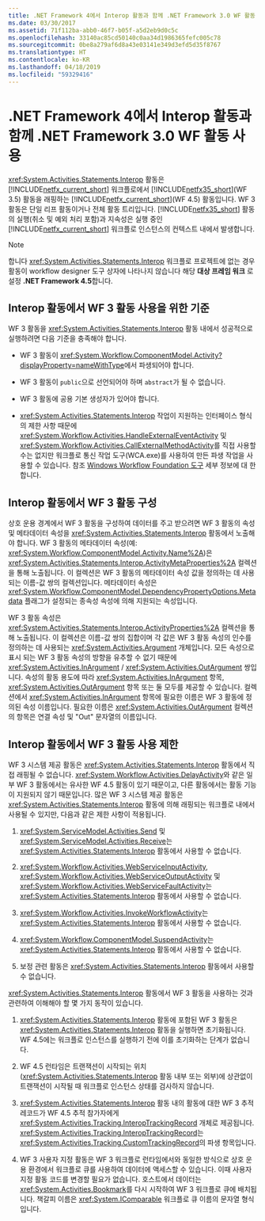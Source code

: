 ```yaml
---
title: .NET Framework 4에서 Interop 활동과 함께 .NET Framework 3.0 WF 활동 사용
ms.date: 03/30/2017
ms.assetid: 71f112ba-abb0-46f7-b05f-a5d2eb9d0c5c
ms.openlocfilehash: 33140ac85cd50140c0aa34d1986365fefc005c78
ms.sourcegitcommit: 0be8a279af6d8a43e03141e349d3efd5d35f8767
ms.translationtype: HT
ms.contentlocale: ko-KR
ms.lasthandoff: 04/18/2019
ms.locfileid: "59329416"
---
```

# <a name="using-net-framework-30-wf-activities-in-net-framework-4-with-the-interop-activity"></a>.NET Framework 4에서 Interop 활동과 함께 .NET Framework 3.0 WF 활동 사용
<xref:System.Activities.Statements.Interop> 활동은 [!INCLUDE[netfx_current_short](../../../includes/netfx-current-short-md.md)] 워크플로에서 [!INCLUDE[netfx35_short](../../../includes/netfx35-short-md.md)](WF 3.5) 활동을 래핑하는 [!INCLUDE[netfx_current_short](../../../includes/netfx-current-short-md.md)](WF 4.5) 활동입니다. WF 3 활동은 단일 리프 활동이거나 전체 활동 트리입니다. [!INCLUDE[netfx35_short](../../../includes/netfx35-short-md.md)] 활동의 실행(취소 및 예외 처리 포함)과 지속성은 실행 중인 [!INCLUDE[netfx_current_short](../../../includes/netfx-current-short-md.md)] 워크플로 인스턴스의 컨텍스트 내에서 발생합니다.  
  
> [!NOTE]
>  합니다 <xref:System.Activities.Statements.Interop> 워크플로 프로젝트에 없는 경우 활동이 workflow designer 도구 상자에 나타나지 않습니다 해당 **대상 프레임 워크** 로 설정 **.NET Framework 4.5**합니다.  
  
## <a name="criteria-for-using-a-wf-3-activity-with-an-interop-activity"></a>Interop 활동에서 WF 3 활동 사용을 위한 기준  
 WF 3 활동을 <xref:System.Activities.Statements.Interop> 활동 내에서 성공적으로 실행하려면 다음 기준을 충족해야 합니다.  
  
-   WF 3 활동이 <xref:System.Workflow.ComponentModel.Activity?displayProperty=nameWithType>에서 파생되어야 합니다.  
  
-   WF 3 활동이 `public`으로 선언되어야 하며 `abstract`가 될 수 없습니다.  
  
-   WF 3 활동에 공용 기본 생성자가 있어야 합니다.  
  
-   <xref:System.Activities.Statements.Interop> 작업이 지원하는 인터페이스 형식의 제한 사항 때문에 <xref:System.Workflow.Activities.HandleExternalEventActivity> 및 <xref:System.Workflow.Activities.CallExternalMethodActivity>를 직접 사용할 수는 없지만 워크플로 통신 작업 도구(WCA.exe)를 사용하여 만든 파생 작업을 사용할 수 있습니다. 참조 [Windows Workflow Foundation 도구](https://go.microsoft.com/fwlink/?LinkId=178889) 세부 정보에 대 한 합니다.  
  
## <a name="configuring-a-wf-3-activity-within-an-interop-activity"></a>Interop 활동에서 WF 3 활동 구성  
 상호 운용 경계에서 WF 3 활동을 구성하여 데이터를 주고 받으려면 WF 3 활동의 속성 및 메타데이터 속성을 <xref:System.Activities.Statements.Interop> 활동에서 노출해야 합니다. WF 3 활동의 메타데이터 속성(예: <xref:System.Workflow.ComponentModel.Activity.Name%2A>)은 <xref:System.Activities.Statements.Interop.ActivityMetaProperties%2A> 컬렉션을 통해 노출됩니다. 이 컬렉션은 WF 3 활동의 메타데이터 속성 값을 정의하는 데 사용되는 이름-값 쌍의 컬렉션입니다. 메타데이터 속성은 <xref:System.Workflow.ComponentModel.DependencyPropertyOptions.Metadata> 플래그가 설정되는 종속성 속성에 의해 지원되는 속성입니다.  
  
 WF 3 활동 속성은 <xref:System.Activities.Statements.Interop.ActivityProperties%2A> 컬렉션을 통해 노출됩니다. 이 컬렉션은 이름-값 쌍의 집합이며 각 값은 WF 3 활동 속성의 인수를 정의하는 데 사용되는 <xref:System.Activities.Argument> 개체입니다. 모든 속성으로 표시 되는 WF 3 활동 속성의 방향을 유추할 수 없기 때문에 <xref:System.Activities.InArgument> / <xref:System.Activities.OutArgument> 쌍입니다. 속성의 활동 용도에 따라 <xref:System.Activities.InArgument> 항목, <xref:System.Activities.OutArgument> 항목 또는 둘 모두를 제공할 수 있습니다. 컬렉션에서 <xref:System.Activities.InArgument> 항목에 필요한 이름은 WF 3 활동에 정의된 속성 이름입니다. 필요한 이름은 <xref:System.Activities.OutArgument> 컬렉션의 항목은 연결 속성 및 "Out" 문자열의 이름입니다.  
  
## <a name="limitations-of-using-a-wf-3-activity-within-an-interop-activity"></a>Interop 활동에서 WF 3 활동 사용 제한  
 WF 3 시스템 제공 활동은 <xref:System.Activities.Statements.Interop> 활동에서 직접 래핑될 수 없습니다. <xref:System.Workflow.Activities.DelayActivity>와 같은 일부 WF 3 활동에서는 유사한 WF 4.5 활동이 있기 때문이고, 다른 활동에서는 활동 기능이 지원되지 않기 때문입니다. 많은 WF 3 시스템 제공 활동은 <xref:System.Activities.Statements.Interop> 활동에 의해 래핑되는 워크플로 내에서 사용될 수 있지만, 다음과 같은 제한 사항이 적용됩니다.  
  
1. <xref:System.ServiceModel.Activities.Send> 및 <xref:System.ServiceModel.Activities.Receive>는 <xref:System.Activities.Statements.Interop> 활동에서 사용할 수 없습니다.  
  
2. <xref:System.Workflow.Activities.WebServiceInputActivity>, <xref:System.Workflow.Activities.WebServiceOutputActivity> 및 <xref:System.Workflow.Activities.WebServiceFaultActivity>는 <xref:System.Activities.Statements.Interop> 활동에서 사용할 수 없습니다.  
  
3. <xref:System.Workflow.Activities.InvokeWorkflowActivity>는 <xref:System.Activities.Statements.Interop> 활동에서 사용할 수 없습니다.  
  
4. <xref:System.Workflow.ComponentModel.SuspendActivity>는 <xref:System.Activities.Statements.Interop> 활동에서 사용할 수 없습니다.  
  
5. 보정 관련 활동은 <xref:System.Activities.Statements.Interop> 활동에서 사용할 수 없습니다.  
  
 <xref:System.Activities.Statements.Interop> 활동에서 WF 3 활동을 사용하는 것과 관련하여 이해해야 할 몇 가지 동작이 있습니다.  
  
1. <xref:System.Activities.Statements.Interop> 활동에 포함된 WF 3 활동은 <xref:System.Activities.Statements.Interop> 활동을 실행하면 초기화됩니다. WF 4.5에는 워크플로 인스턴스를 실행하기 전에 이를 초기화하는 단계가 없습니다.  
  
2. WF 4.5 런타임은 트랜잭션이 시작되는 위치(<xref:System.Activities.Statements.Interop> 활동 내부 또는 외부)에 상관없이 트랜잭션이 시작될 때 워크플로 인스턴스 상태를 검사하지 않습니다.  
  
3. <xref:System.Activities.Statements.Interop> 활동 내의 활동에 대한 WF 3 추적 레코드가 WF 4.5 추적 참가자에게 <xref:System.Activities.Tracking.InteropTrackingRecord> 개체로 제공됩니다. <xref:System.Activities.Tracking.InteropTrackingRecord>는 <xref:System.Activities.Tracking.CustomTrackingRecord>의 파생 항목입니다.  
  
4. WF 3 사용자 지정 활동은 WF 3 워크플로 런타임에서와 동일한 방식으로 상호 운용 환경에서 워크플로 큐를 사용하여 데이터에 액세스할 수 있습니다. 이때 사용자 지정 활동 코드를 변경할 필요가 없습니다. 호스트에서 데이터는 <xref:System.Activities.Bookmark>를 다시 시작하여 WF 3 워크플로 큐에 배치됩니다. 책갈피 이름은 <xref:System.IComparable> 워크플로 큐 이름의 문자열 형식입니다.
